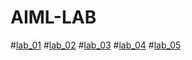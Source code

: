 # AIML-LAB
#[lab_01](https://github.com/Sony-Dodla/AIML-LAB/blob/main/AIML_Assignment_1.ipynb)
#[lab_02](https://github.com/Sony-Dodla/AIML-LAB/blob/main/AIML_Assignment2.ipynb)
#[lab_03](https://github.com/Sony-Dodla/AIML-LAB/blob/main/AIMLAssignment_3.ipynb)
#[lab_04](https://github.com/Sony-Dodla/AIML-LAB/blob/main/AIML_ASSIGNMENT_4.ipynb)
#[lab_05](https://github.com/Sony-Dodla/AIML-LAB/blob/main/AIML_Assignment_5.ipynb)
